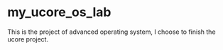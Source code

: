 # my_ucore_os_lab
This is the project of advanced operating system, I choose to finish the ucore project.
